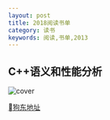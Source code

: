 ```yaml
---
layout: post
title: 2018阅读书单
category: 读书
keywords: 阅读,书单,2013
---
```


## C++语义和性能分析

![cover](https://img14.360buyimg.com/n1/jfs/t13072/209/839617461/785817/12cbbefd/5a14eeddN6fd253df.jpg)

[狗东地址](http://git-scm.com/book)